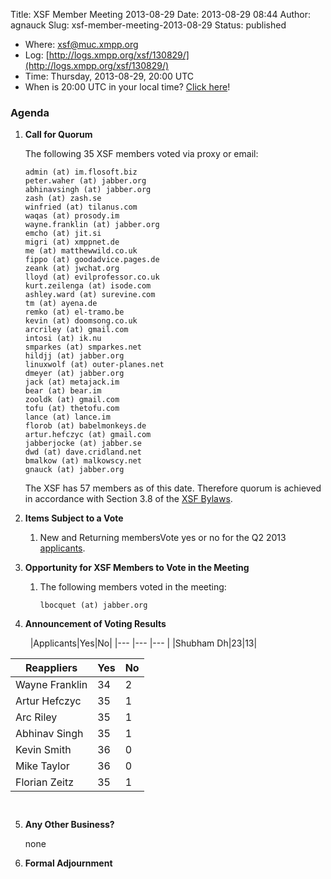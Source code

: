 Title: XSF Member Meeting 2013-08-29
Date: 2013-08-29 08:44
Author: agnauck
Slug: xsf-member-meeting-2013-08-29
Status: published

-   Where: [xsf@muc.xmpp.org  
   ](xmpp:xsf@muc.xmpp.org?join)
-   Log:
    [http://logs.xmpp.org/xsf/130829/](http://logs.xmpp.org/xsf/130829/)
-   Time: Thursday, 2013-08-29, 20:00 UTC
-   When is 20:00 UTC in your local time? [Click
    here](http://www.worldtimeserver.com/)!

### Agenda

1.  **Call for Quorum**

    The following 35 XSF members voted via proxy or email:

        admin (at) im.flosoft.biz
        peter.waher (at) jabber.org
        abhinavsingh (at) jabber.org
        zash (at) zash.se
        winfried (at) tilanus.com
        waqas (at) prosody.im
        wayne.franklin (at) jabber.org
        emcho (at) jit.si
        migri (at) xmppnet.de
        me (at) matthewwild.co.uk
        fippo (at) goodadvice.pages.de
        zeank (at) jwchat.org
        lloyd (at) evilprofessor.co.uk
        kurt.zeilenga (at) isode.com
        ashley.ward (at) surevine.com
        tm (at) ayena.de
        remko (at) el-tramo.be
        kevin (at) doomsong.co.uk
        arcriley (at) gmail.com
        intosi (at) ik.nu
        smparkes (at) smparkes.net
        hildjj (at) jabber.org
        linuxwolf (at) outer-planes.net
        dmeyer (at) jabber.org
        jack (at) metajack.im
        bear (at) bear.im
        zooldk (at) gmail.com
        tofu (at) thetofu.com
        lance (at) lance.im
        florob (at) babelmonkeys.de
        artur.hefczyc (at) gmail.com
        jabberjocke (at) jabber.se
        dwd (at) dave.cridland.net
        bmalkow (at) malkowscy.net
        gnauck (at) jabber.org

    
    The XSF has 57 members as of this date. Therefore quorum is achieved
    in accordance with Section 3.8 of the [XSF
    Bylaws](/about/xsf/bylaws).

2.  **Items Subject to a Vote**
    1.  New and Returning membersVote yes or no for the Q2 2013
        [applicants](http://wiki.xmpp.org/web/Membership_Applications_Q2_2013).

3.  **Opportunity for XSF Members to Vote in the Meeting**
    1.  The following members voted in the meeting:

            lbocquet (at) jabber.org

4.  **Announcement of Voting Results**

     
|Applicants|Yes|No|
|--- |--- |--- |
|Shubham Dh|23|13|

|Reappliers|Yes|No|
|--- |--- |--- |
|Wayne Franklin|34|2|
|Artur Hefczyc|35|1|
|Arc Riley|35|1|
|Abhinav Singh|35|1|
|Kevin Smith|36|0|
|Mike Taylor|36|0|
|Florian Zeitz|35|1|

    
     

5.  **Any Other Business?**  
     
    none
6.  **Formal Adjournment**

